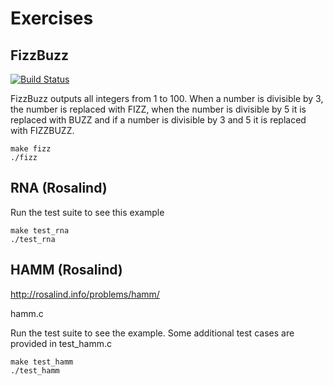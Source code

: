 Exercises
=========


FizzBuzz
--------

[![Build Status](https://travis-ci.com/23jodys/exercise.svg?branch=master)](https://travis-ci.com/23jodys/exercise)

FizzBuzz outputs all integers from 1 to 100. When a number is divisible by 3, the number is replaced with FIZZ, when the number is divisible by 5 it is replaced with BUZZ and if a number is divisible by 3 and 5 it is replaced with FIZZBUZZ.

```
make fizz
./fizz
```

RNA (Rosalind)
--------------

Run the test suite to see this example

```
make test_rna
./test_rna
```

HAMM (Rosalind)
---------------

http://rosalind.info/problems/hamm/

hamm.c

Run the test suite to see the example. Some additional test cases are provided in test_hamm.c

```
make test_hamm
./test_hamm
```
